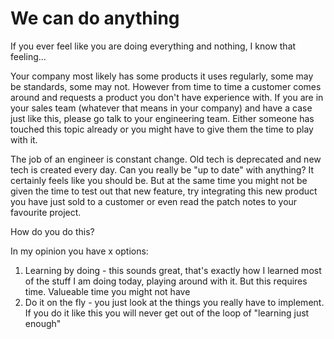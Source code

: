 # We can do anything

If you ever feel like you are doing everything and nothing, I know that feeling...

Your company most likely has some products it uses regularly, some may be standards, some may not.
However from time to time a customer comes around and requests a product you don't have experience with.
If you are in your sales team (whatever that means in your company) and have a case just like this, please go talk to your engineering team.
Either someone has touched this topic already or you might have to give them the time to play with it.

The job of an engineer is constant change. Old tech is deprecated and new tech is created every day.
Can you really be "up to date" with anything? It certainly feels like you should be.
But at the same time you might not be given the time to test out that new feature, try integrating this new product you have just sold to a customer or even read the patch notes to your favourite project.

How do you do this?

In my opinion you have x options:

1. Learning by doing - this sounds great, that's exactly how I learned most of the stuff I am doing today, playing around with it. But this requires time.
   Valueable time you might not have
2. Do it on the fly - you just look at the things you really have to implement. If you do it like this you will never get out of the loop of "learning just enough"

